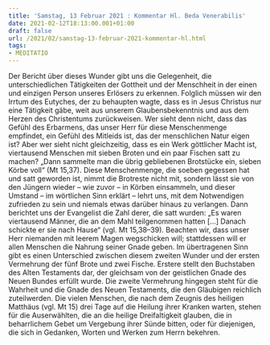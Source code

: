 ```yaml
---
title: 'Samstag, 13 Februar 2021 : Kommentar Hl. Beda Venerabilis'
date: 2021-02-12T18:13:00.001+01:00
draft: false
url: /2021/02/samstag-13-februar-2021-kommentar-hl.html
tags: 
- MEDITATIO
---
```


Der Bericht über dieses Wunder gibt uns die Gelegenheit, die unterschiedlichen Tätigkeiten der Gottheit und der Menschheit in der einen und einzigen Person unseres Erlösers zu erkennen. Folglich müssen wir den Irrtum des Eutyches, der zu behaupten wagte, dass es in Jesus Christus nur eine Tätigkeit gäbe, weit aus unserem Glaubensbekenntnis und aus dem Herzen des Christentums zurückweisen. Wer sieht denn nicht, dass das Gefühl des Erbarmens, das unser Herr für diese Menschenmenge empfindet, ein Gefühl des Mitleids ist, das der menschlichen Natur eigen ist? Aber wer sieht nicht gleichzeitig, dass es ein Werk göttlicher Macht ist, viertausend Menschen mit sieben Broten und ein paar Fischen satt zu machen? „Dann sammelte man die übrig gebliebenen Brotstücke ein, sieben Körbe voll“ (Mt 15,37). Diese Menschenmenge, die soeben gegessen hat und satt geworden ist, nimmt die Brotreste nicht mit, sondern lässt sie von den Jüngern wieder – wie zuvor – in Körben einsammeln, und dieser Umstand – im wörtlichen Sinn erklärt – lehrt uns, mit dem Notwendigen zufrieden zu sein und niemals etwas darüber hinaus zu verlangen. Dann berichtet uns der Evangelist die Zahl derer, die satt wurden: „Es waren viertausend Männer, die an dem Mahl teilgenommen hatten \[…\] Danach schickte er sie nach Hause“ (vgl. Mt 15,38–39). Beachten wir, dass unser Herr niemanden mit leerem Magen wegschicken will; stattdessen will er allen Menschen die Nahrung seiner Gnade geben. Im übertragenen Sinn gibt es einen Unterschied zwischen diesem zweiten Wunder und der ersten Vermehrung der fünf Brote und zwei Fische. Erstere stellt den Buchstaben des Alten Testaments dar, der gleichsam von der geistlichen Gnade des Neuen Bundes erfüllt wurde. Die zweite Vermehrung hingegen steht für die Wahrheit und die Gnade des Neuen Testaments, die den Gläubigen reichlich zuteilwerden. Die vielen Menschen, die nach dem Zeugnis des heiligen Matthäus (vgl. Mt 15) drei Tage auf die Heilung ihrer Kranken warten, stehen für die Auserwählten, die an die heilige Dreifaltigkeit glauben, die in beharrlichem Gebet um Vergebung ihrer Sünde bitten, oder für diejenigen, die sich in Gedanken, Worten und Werken zum Herrn bekehren.